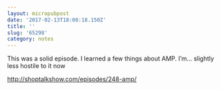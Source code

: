 ```yaml
---
layout: micropubpost
date: '2017-02-13T18:08:18.150Z'
title: ''
slug: '65298'
category: notes
---
```

This was a solid episode. I learned a few things about AMP. I’m... slightly less hostile to it now

http://shoptalkshow.com/episodes/248-amp/
